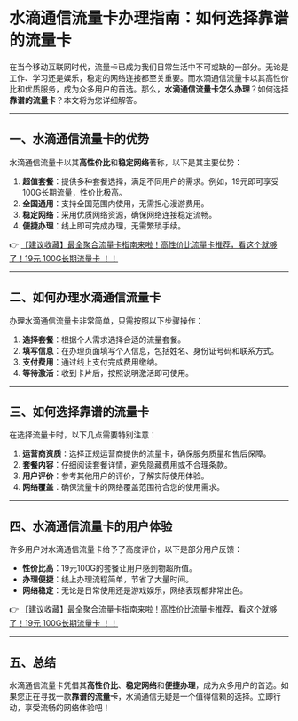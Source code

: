 # 水滴通信流量卡办理指南：如何选择靠谱的流量卡

在当今移动互联网时代，流量卡已成为我们日常生活中不可或缺的一部分。无论是工作、学习还是娱乐，稳定的网络连接都至关重要。而水滴通信流量卡以其高性价比和优质服务，成为众多用户的首选。那么，**水滴通信流量卡怎么办理**？如何选择**靠谱的流量卡**？本文将为您详细解答。

---

## 一、水滴通信流量卡的优势

水滴通信流量卡以其**高性价比**和**稳定网络**著称，以下是其主要优势：

1. **超值套餐**：提供多种套餐选择，满足不同用户的需求。例如，19元即可享受100G长期流量，性价比极高。
2. **全国通用**：支持全国范围内使用，无需担心漫游费用。
3. **稳定网络**：采用优质网络资源，确保网络连接稳定流畅。
4. **便捷办理**：线上即可完成办理，无需繁琐手续。

👉 [【建议收藏】最全聚合流量卡指南来啦！高性价比流量卡推荐，看这个就够了！19元 100G长期流量卡 ！！](https://bit.ly/Liuliangka)

---

## 二、如何办理水滴通信流量卡

办理水滴通信流量卡非常简单，只需按照以下步骤操作：

1. **选择套餐**：根据个人需求选择合适的流量套餐。
2. **填写信息**：在办理页面填写个人信息，包括姓名、身份证号码和联系方式。
3. **支付费用**：通过线上支付完成费用缴纳。
4. **等待激活**：收到卡片后，按照说明激活即可使用。

---

## 三、如何选择靠谱的流量卡

在选择流量卡时，以下几点需要特别注意：

1. **运营商资质**：选择正规运营商提供的流量卡，确保服务质量和售后保障。
2. **套餐内容**：仔细阅读套餐详情，避免隐藏费用或不合理条款。
3. **用户评价**：参考其他用户的评价，了解实际使用体验。
4. **网络覆盖**：确保流量卡的网络覆盖范围符合您的使用需求。

---

## 四、水滴通信流量卡的用户体验

许多用户对水滴通信流量卡给予了高度评价，以下是部分用户反馈：

- **性价比高**：19元100G的套餐让用户感到物超所值。
- **办理便捷**：线上办理流程简单，节省了大量时间。
- **网络稳定**：无论是日常使用还是游戏娱乐，网络表现都非常出色。

👉 [【建议收藏】最全聚合流量卡指南来啦！高性价比流量卡推荐，看这个就够了！19元 100G长期流量卡 ！！](https://bit.ly/Liuliangka)

---

## 五、总结

水滴通信流量卡凭借其**高性价比**、**稳定网络**和**便捷办理**，成为众多用户的首选。如果您正在寻找一款**靠谱的流量卡**，水滴通信无疑是一个值得信赖的选择。立即行动，享受流畅的网络体验吧！